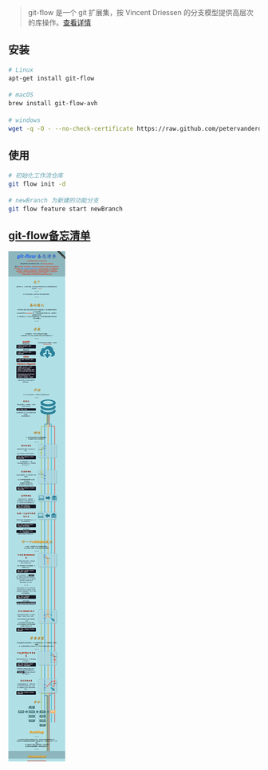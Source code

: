 > git-flow 是一个 git 扩展集，按 Vincent Driessen 的分支模型提供高层次的库操作。[查看详情](http://nvie.com/posts/a-successful-git-branching-model/)

## 安装

```bash
# Linux
apt-get install git-flow

# macOS
brew install git-flow-avh

# windows
wget -q -O - --no-check-certificate https://raw.github.com/petervanderdoes/gitflow-avh/develop/contrib/gitflow-installer.sh install stable | bash
```

## 使用

```bash
# 初始化工作流仓库
git flow init -d

# newBranch 为新建的功能分支
git flow feature start newBranch　
```



## [git-flow备忘清单](https://danielkummer.github.io/git-flow-cheatsheet/index.zh_CN.html)

![git-flow](./git-flow.png)